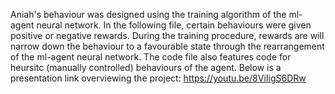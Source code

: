 Aniah's behaviour was designed using the training algorithm of the ml-agent neural network. In the following file, certain behaviours were given positive or negative rewards. During the training procedure, rewards are will narrow down the behaviour to a favourable state through the rearrangement of the ml-agent neural network.
The code file also features code for heursitc (manually controlled) behaviours of the agent. 
Below is a presentation link overviewing the project: https://youtu.be/8ViIigS6DRw
